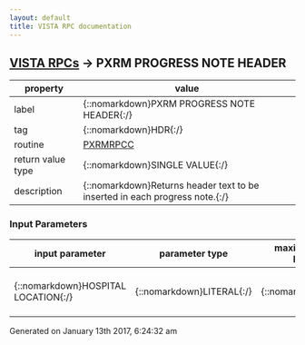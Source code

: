 ```yaml
---
layout: default
title: VISTA RPC documentation
---
```




## [VISTA RPCs](TableOfContent.md) &#8594; PXRM PROGRESS NOTE HEADER 

 property | value 
--- | --- 
 label | {::nomarkdown}PXRM PROGRESS NOTE HEADER{:/}
 tag | {::nomarkdown}HDR{:/}
 routine | [PXRMRPCC](http://code.osehra.org/dox/Routine_PXRMRPCC_source.html)
 return value type | {::nomarkdown}SINGLE VALUE{:/}
 description | {::nomarkdown}Returns header text to be inserted in each progress note.{:/}

### Input Parameters

| input parameter | parameter type | maximum data length | required | description | 
| --- | --- | --- | --- | --- | 
| {::nomarkdown}HOSPITAL LOCATION{:/} | {::nomarkdown}LITERAL{:/} | {::nomarkdown}16{:/} |  | {::nomarkdown}Patients location from HOSPITAL LOCATION [#44]. May be null.{:/} | 




 Generated on January 13th 2017, 6:24:32 am